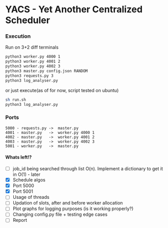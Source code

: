 # YACS - Yet Another Centralized Scheduler

### Execution
Run on 3+2 diff terminals  

```sh
python3 worker.py 4000 1
python3 worker.py 4001 2
python3 worker.py 4002 3
python3 master.py config.json RANDOM
python3 requests.py 3
python3 log_analyser.py 
```
or just execute(as of for now, script tested on ubuntu)  

```sh
sh run.sh
python3 log_analyser.py
```

### Ports 
```
5000 - requests.py ->  master.py  
4001 - master.py   ->  worker.py 4000 1  
4002 - master.py   ->  worker.py 4001 2  
4003 - master.py   ->  worker.py 4002 3
5001 - worker.py   ->  master.py
```  

#### Whats left!?
- [ ] job_id being searched through list O(n). Implement a dictionary to get it in O(1) - later
- [x] Schedule algos
- [x] Port 5000
- [x] Port 5001
- [ ] Usage of threads
- [ ] Updation of slots, after and before worker allocation
- [ ] Plot graphs for logging purposes (is it working properly?)
- [ ] Changing config.py file + testing edge cases
- [ ] Report
